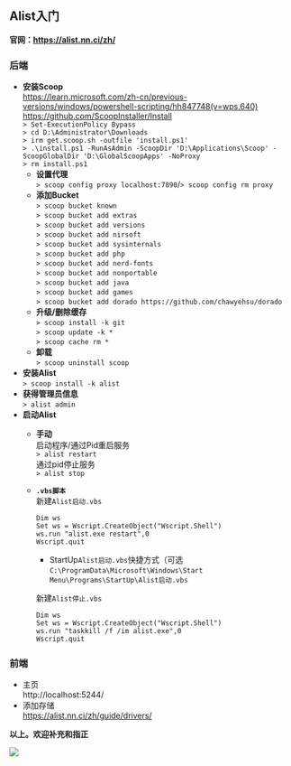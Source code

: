 ## Alist入门
**官网：https://alist.nn.ci/zh/**
### 后端
* **安装Scoop**  
https://learn.microsoft.com/zh-cn/previous-versions/windows/powershell-scripting/hh847748(v=wps.640)
https://github.com/ScoopInstaller/Install  
`> Set-ExecutionPolicy Bypass`  
`> cd D:\Administrator\Downloads`  
`> irm get.scoop.sh -outfile 'install.ps1'`  
`> .\install.ps1 -RunAsAdmin -ScoopDir 'D:\Applications\Scoop' -ScoopGlobalDir 'D:\GlobalScoopApps' -NoProxy`  
`> rm install.ps1`
  * **设置代理**  
`> scoop config proxy localhost:7890`/`> scoop config rm proxy`
  * **添加Bucket**  
`> scoop bucket known`  
`> scoop bucket add extras`  
`> scoop bucket add versions`  
`> scoop bucket add nirsoft`  
`> scoop bucket add sysinternals`  
`> scoop bucket add php`  
`> scoop bucket add nerd-fonts`  
`> scoop bucket add nonportable`  
`> scoop bucket add java`  
`> scoop bucket add games`  
`> scoop bucket add dorado https://github.com/chawyehsu/dorado`
  * **升级/删除缓存**  
`> scoop install -k git`  
`> scoop update -k *`  
`> scoop cache rm *`
  * **卸载**  
`> scoop uninstall scoop`
* **安装Alist**  
`> scoop install -k alist`
* **获得管理员信息**  
`> alist admin`
* **启动Alist**
  * **手动**  
启动程序/通过Pid重启服务  
`> alist restart`  
通过pid停止服务  
`> alist stop`
  * **`.vbs脚本`**  
新建`Alist启动.vbs`
    ```
    Dim ws
    Set ws = Wscript.CreateObject("Wscript.Shell")
    ws.run "alist.exe restart",0
    Wscript.quit
    ```
    * StartUp`Alist启动.vbs`快捷方式（可选  
`C:\ProgramData\Microsoft\Windows\Start Menu\Programs\StartUp\Alist启动.vbs`
  
    新建`Alist停止.vbs`
    ```
    Dim ws
    Set ws = Wscript.CreateObject("Wscript.Shell")
    ws.run "taskkill /f /im alist.exe",0
    Wscript.quit
    ```
### 前端
* 主页  
http://localhost:5244/  
* 添加存储  
https://alist.nn.ci/zh/guide/drivers/

**以上。欢迎补充和指正**

![](https://s1.imagehub.cc/images/2023/07/30/52019894_p0.md.png)